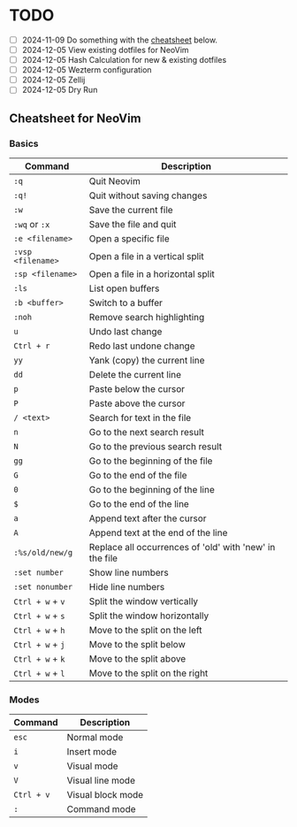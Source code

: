 # TODO

- [ ] 2024-11-09 Do something with the [cheatsheet](#cheatsheet-for-neovim) below.
- [ ] 2024-12-05 View existing dotfiles for NeoVim
- [ ] 2024-12-05 Hash Calculation for new & existing dotfiles
- [ ] 2024-12-05 Wezterm configuration
- [ ] 2024-12-05 Zellij
- [ ] 2024-12-05 Dry Run

## Cheatsheet for NeoVim

### Basics

| Command            | Description                                              |
|--------------------|----------------------------------------------------------|
| `:q`               | Quit Neovim                                              |
| `:q!`              | Quit without saving changes                              |
| `:w`               | Save the current file                                    |
| `:wq` or `:x`      | Save the file and quit                                   |
| `:e <filename>`    | Open a specific file                                     |
| `:vsp <filename>`  | Open a file in a vertical split                          |
| `:sp <filename>`   | Open a file in a horizontal split                        |
| `:ls`              | List open buffers                                        |
| `:b <buffer>`      | Switch to a buffer                                       |
| `:noh`             | Remove search highlighting                               |
| `u`                | Undo last change                                         |
| `Ctrl + r`         | Redo last undone change                                  |
| `yy`               | Yank (copy) the current line                             |
| `dd`               | Delete the current line                                  |
| `p`                | Paste below the cursor                                   |
| `P`                | Paste above the cursor                                   |
| `/ <text>`         | Search for text in the file                              |
| `n`                | Go to the next search result                             |
| `N`                | Go to the previous search result                         |
| `gg`               | Go to the beginning of the file                          |
| `G`                | Go to the end of the file                                |
| `0`                | Go to the beginning of the line                          |
| `$`                | Go to the end of the line                                |
| `a`                | Append text after the cursor                             |
| `A`                | Append text at the end of the line                       |
| `:%s/old/new/g`    | Replace all occurrences of 'old' with 'new' in the file  |
| `:set number`      | Show line numbers                                        |
| `:set nonumber`    | Hide line numbers                                        |
| `Ctrl + w` + `v`   | Split the window vertically                              |
| `Ctrl + w` + `s`   | Split the window horizontally                            |
| `Ctrl + w` + `h`   | Move to the split on the left                            |
| `Ctrl + w` + `j`   | Move to the split below                                  |
| `Ctrl + w` + `k`   | Move to the split above                                  |
| `Ctrl + w` + `l`   | Move to the split on the right                           |

### Modes

| Command            | Description                                              |
|--------------------|----------------------------------------------------------|
| `esc`              | Normal mode                                              |
| `i`                | Insert mode                                              |
| `v`                | Visual mode                                              |
| `V`                | Visual line mode                                         |
| `Ctrl + v`         | Visual block mode                                        |
| `:`                | Command mode                                             |
